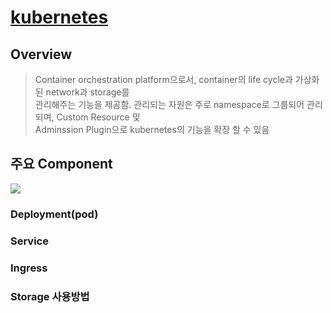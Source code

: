 # [kubernetes](https://kubernetes.io/docs)

## Overview
> Container orchestration platform으로서, container의 life cycle과 가상화된 network과 storage를  
> 관리해주는 기능을 제공함.
> 관리되는 자원은 주로 namespace로 그룹되어 관리 되며, Custom Resource 및   
> Adminssion Plugin으로 kubernetes의 기능을 확장 할 수 있음


## 주요 Component
[![](https://mermaid.ink/img/eyJjb2RlIjoiZ3JhcGggTFJcbiAgY2xpZW50IC0uIGh0dHAvaHR0cHMgLi0-IGluZ3Jlc3NcbiAgc3ViZ3JhcGggY2x1c3RlclxuICBpbmdyZXNzIC0tIGh0dHAgLS0-IHNlcnZpY2VcbiAgc2VydmljZSAtLT4gYyhwb2QjMSkgJiBkKHBvZCMyKVxuICBkZXBsb3ltZW50LS0tIHxjb250cm9sfGMocG9kIzEpICYgZChwb2QjMilcbiAgQShbY29uZmlnbWFwXSkgLS4gaW5qZWN0IGRhdGEgLi0-ZGVwbG95bWVudFxuICBlbmRcbiIsIm1lcm1haWQiOnt9LCJ1cGRhdGVFZGl0b3IiOmZhbHNlfQ)](https://mermaid-js.github.io/mermaid-live-editor/#/edit/eyJjb2RlIjoiZ3JhcGggTFJcbiAgY2xpZW50IC0uIGh0dHAvaHR0cHMgLi0-IGluZ3Jlc3NcbiAgc3ViZ3JhcGggY2x1c3RlclxuICBpbmdyZXNzIC0tIGh0dHAgLS0-IHNlcnZpY2VcbiAgc2VydmljZSAtLT4gYyhwb2QjMSkgJiBkKHBvZCMyKVxuICBkZXBsb3ltZW50LS0tIHxjb250cm9sfGMocG9kIzEpICYgZChwb2QjMilcbiAgQShbY29uZmlnbWFwXSkgLS4gaW5qZWN0IGRhdGEgLi0-ZGVwbG95bWVudFxuICBlbmRcbiIsIm1lcm1haWQiOnt9LCJ1cGRhdGVFZGl0b3IiOmZhbHNlfQ)

### Deployment(pod)

### Service

### Ingress

### Storage 사용방법
